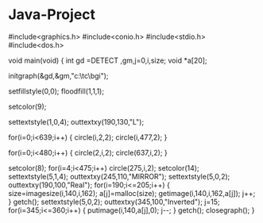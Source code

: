 # Java-Project

#include<graphics.h>
#include<conio.h>
#include<stdio.h>
#include<dos.h>

void main(void)
{
int gd =DETECT ,gm,j=0,i,size;
void *a[20];

initgraph(&gd,&gm,"c:\tc\bgi");

setfillstyle(0,0);
floodfill(1,1,1);

setcolor(9);

settextstyle(1,0,4);
outtextxy(190,130,"L");

for(i=0;i<639;i++)
  {
  circle(i,2,2);
  circle(i,477,2);
  }

for(i=0;i<480;i++)
  {
  circle(2,i,2);
  circle(637,i,2);
  }

setcolor(8);
for(i=4;i<475;i++)
 circle(275,i,2);
setcolor(14);
settextstyle(5,1,4);
outtextxy(245,110,"MIRROR");
settextstyle(5,0,2);
outtextxy(190,100,"Real");
for(i=190;i<=205;i++)
 {
 size=imagesize(i,140,i,162);
 a[j]=malloc(size);
 getimage(i,140,i,162,a[j]);
 j++;
 }
getch();
settextstyle(5,0,2);
outtextxy(345,100,"Inverted");
j=15;
for(i=345;i<=360;i++)
 {
 putimage(i,140,a[j],0);
 j--;
 }
getch();
closegraph();
}

